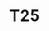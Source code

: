 ---
basin: 'No'
cudn: true
floor: Third
grade: 4
images:
- /assets/images/rooms/noc/t25_1.jpg
- /assets/images/rooms/noc/t25_2.jpg
living_room: 'No'
location: North Court
name: T25
network: Wireless Only
title: T25
---